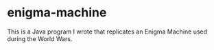 # enigma-machine
This is a Java program I wrote that replicates an Enigma Machine used during the World Wars.
